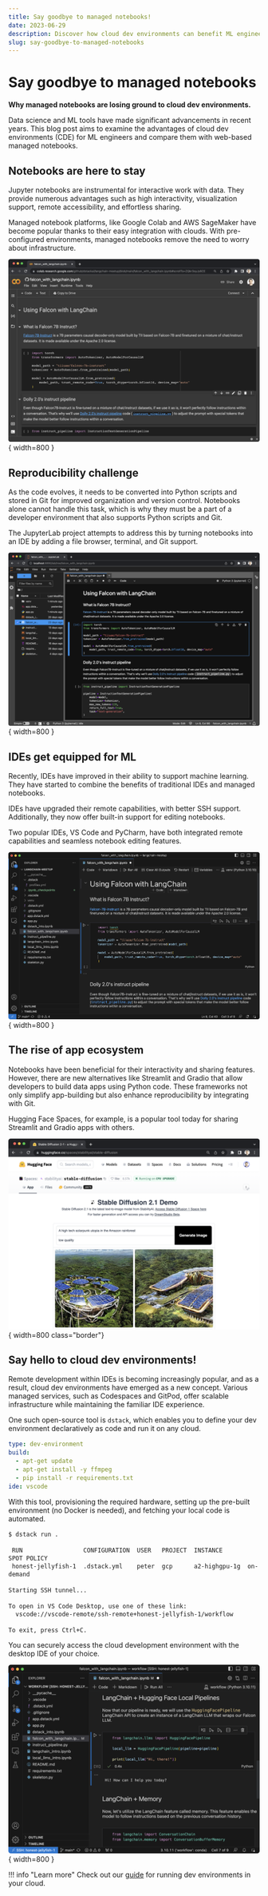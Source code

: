 ```yaml
---
title: Say goodbye to managed notebooks!
date: 2023-06-29
description: Discover how cloud dev environments can benefit ML engineers and why why they are gaining popularity over managed notebooks .
slug: say-goodbye-to-managed-notebooks
---
```


# Say goodbye to managed notebooks

__Why managed notebooks are losing ground to cloud dev environments.__

Data science and ML tools have made significant advancements in recent years. This blog post aims to examine the
advantages of cloud dev environments (CDE) for ML engineers and compare them with web-based managed notebooks.

[//]: # (TODO: Should be technical and controversial)

<!-- more -->

## Notebooks are here to stay

Jupyter notebooks are instrumental for interactive work with data. They provide numerous advantages such as high
interactivity, visualization support, remote accessibility, and effortless sharing.

Managed notebook platforms, like Google Colab and AWS SageMaker have become popular thanks to their easy integration with clouds.
With pre-configured environments, managed notebooks remove the need to worry about infrastructure.

![](../../assets/images/dstack-google-colab.png){ width=800 }

## Reproducibility challenge

As the code evolves, it needs to be converted into Python scripts and stored in Git for improved organization and
version control. Notebooks alone cannot handle this task, which is why they must be a part of a developer
environment that also supports Python scripts and Git.

The JupyterLab project attempts to address this by turning notebooks into an IDE by adding a file browser,
terminal, and Git support.

![](../../assets/images/dstack-jupyterlab.png){ width=800 }

## IDEs get equipped for ML

Recently, IDEs have improved in their ability to support machine learning. They have started to combine the benefits of
traditional IDEs and managed notebooks. 

IDEs have upgraded their remote capabilities, with better SSH support. Additionally, they now offer built-in support for editing notebooks.

Two popular IDEs, VS Code and PyCharm, have both integrated remote capabilities and seamless notebook editing features.

![](../../assets/images/dstack-vscode.png){ width=800 }

## The rise of app ecosystem

Notebooks have been beneficial for their interactivity and sharing features. However, there are new alternatives like
Streamlit and Gradio that allow developers to build data apps using Python code. These frameworks not only simplify
app-building but also enhance reproducibility by integrating with Git. 

Hugging Face Spaces, for example, is a popular tool today for sharing Streamlit and Gradio apps with others.

![](../../assets/images/dstack-huggingface-space.png){ width=800 class="border"}

## Say hello to cloud dev environments!

Remote development within IDEs is becoming increasingly popular, and as a result, cloud dev environments have emerged as
a new concept. Various managed services, such as Codespaces and GitPod, offer scalable infrastructure while maintaining
the familiar IDE experience.

One such open-source tool is `dstack`, which enables you to define your dev environment declaratively as code and run it on any cloud.

<div editor-title=".dstack.yml"> 

```yaml
type: dev-environment
build:
  - apt-get update
  - apt-get install -y ffmpeg
  - pip install -r requirements.txt
ide: vscode
```

</div>

With this tool, provisioning the required hardware, setting up the pre-built environment (no Docker is needed), and
fetching your local code is automated.

```shell
$ dstack run .

 RUN                 CONFIGURATION  USER   PROJECT  INSTANCE       SPOT POLICY
 honest-jellyfish-1  .dstack.yml    peter  gcp      a2-highgpu-1g  on-demand

Starting SSH tunnel...

To open in VS Code Desktop, use one of these link:
  vscode://vscode-remote/ssh-remote+honest-jellyfish-1/workflow
  
To exit, press Ctrl+C.
```

You can securely access the cloud development environment with the desktop IDE of your choice.

![](../../assets/images/dstack-vscode-jupyter.png){ width=800 }

!!! info "Learn more"
    Check out our [guide](../../docs/concepts/dev-environments.md) for running dev environments in your cloud.